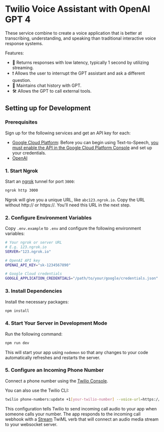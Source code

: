 # Twilio Voice Assistant with OpenAI GPT 4

These service combine to create a voice application that is better at transcribing, understanding, and speaking than traditional interactive voice response systems.

Features:

- 🏁 Returns responses with low latency, typically 1 second by utilizing streaming.
- ❗️ Allows the user to interrupt the GPT assistant and ask a different question.
- 📔 Maintains chat history with GPT.
- 🛠️ Allows the GPT to call external tools.

## Setting up for Development

### Prerequisites

Sign up for the following services and get an API key for each:

- [Google Cloud Platform](https://cloud.google.com/gcp): Before you can begin using Text-to-Speech, [you must enable the API in the Google Cloud Platform Console](https://cloud.google.com/text-to-speech/docs/before-you-begin) and set up your credentials.
- [OpenAI](https://platform.openai.com/signup)

### 1. Start Ngrok

Start an [ngrok](https://ngrok.com) tunnel for port `3000`:

```bash
ngrok http 3000
```

Ngrok will give you a unique URL, like `abc123.ngrok.io`. Copy the URL without http:// or https://. You'll need this URL in the next step.

### 2. Configure Environment Variables

Copy `.env.example` to `.env` and configure the following environment variables:

```bash
# Your ngrok or server URL
# E.g. 123.ngrok.io
SERVER="123.ngrok.io"

# OpenAI API key
OPENAI_API_KEY="sk-1234567890"

# Google Cloud credentials
GOOGLE_APPLICATION_CREDENTIALS="/path/to/your/google/credentials.json"
```

### 3. Install Dependencies

Install the necessary packages:

```bash
npm install
```

### 4. Start Your Server in Development Mode

Run the following command:

```bash
npm run dev
```

This will start your app using `nodemon` so that any changes to your code automatically refreshes and restarts the server.

### 5. Configure an Incoming Phone Number

Connect a phone number using the [Twilio Console](https://console.twilio.com/us1/develop/phone-numbers/manage/incoming).

You can also use the Twilio CLI:

```bash
twilio phone-numbers:update +1[your-twilio-number] --voice-url=https://your-server.ngrok.io/incoming
```

This configuration tells Twilio to send incoming call audio to your app when someone calls your number. The app responds to the incoming call webhook with a [Stream](https://www.twilio.com/docs/voice/twiml/stream) TwiML verb that will connect an audio media stream to your websocket server.
